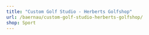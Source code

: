 ```yaml
---
title: "Custom Golf Studio - Herberts Golfshop"
url: /baernau/custom-golf-studio-herberts-golfshop/
shop: Sport
---
```

